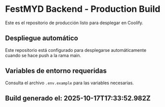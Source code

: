 # FestMYD Backend - Production Build

Este es el repositorio de producción listo para desplegar en Coolify.

## Despliegue automático

Este repositorio está configurado para desplegarse automáticamente cuando se hace push a la rama main.

## Variables de entorno requeridas

Consulta el archivo `.env.example` para las variables necesarias.

## Build generado el: 2025-10-17T17:33:52.982Z
